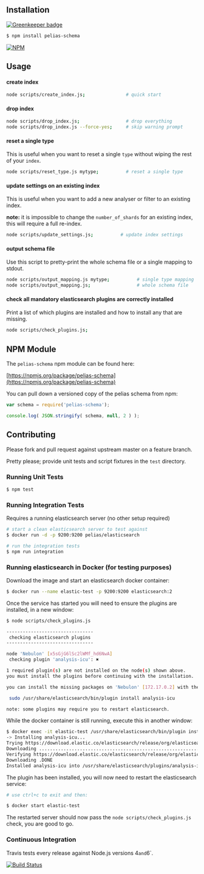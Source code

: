 ## Installation

[![Greenkeeper badge](https://badges.greenkeeper.io/pelias/schema.svg)](https://greenkeeper.io/)

```bash
$ npm install pelias-schema
```

[![NPM](https://nodei.co/npm/pelias-schema.png?downloads=true&stars=true)](https://nodei.co/npm/pelias-schema)

## Usage

#### create index

```bash
node scripts/create_index.js;               # quick start
```

#### drop index

```bash
node scripts/drop_index.js;                 # drop everything
node scripts/drop_index.js --force-yes;     # skip warning prompt
```

#### reset a single type

This is useful when you want to reset a single `type` without wiping the rest of your `index`.

```bash
node scripts/reset_type.js mytype;          # reset a single type
```

#### update settings on an existing index

This is useful when you want to add a new analyser or filter to an existing index.

**note:** it is impossible to change the `number_of_shards` for an existing index, this will require a full re-index.

```bash
node scripts/update_settings.js;          # update index settings
```

#### output schema file

Use this script to pretty-print the whole schema file or a single mapping to stdout.

```bash
node scripts/output_mapping.js mytype;          # single type mapping
node scripts/output_mapping.js;                 # whole schema file
```

#### check all mandatory elasticsearch plugins are correctly installed

Print a list of which plugins are installed and how to install any that are missing.

```bash
node scripts/check_plugins.js;
```

## NPM Module

The `pelias-schema` npm module can be found here:

[https://npmjs.org/package/pelias-schema](https://npmjs.org/package/pelias-schema)

You can pull down a versioned copy of the pelias schema from npm:

```javascript
var schema = require('pelias-schema');

console.log( JSON.stringify( schema, null, 2 ) );
```
## Contributing

Please fork and pull request against upstream master on a feature branch.

Pretty please; provide unit tests and script fixtures in the `test` directory.

### Running Unit Tests

```bash
$ npm test
```

### Running Integration Tests

Requires a running elasticsearch server (no other setup required)

```bash
# start a clean elasticsearch server to test against
$ docker run -d -p 9200:9200 pelias/elasticsearch

# run the integration tests
$ npm run integration
```

### Running elasticsearch in Docker (for testing purposes)

Download the image and start an elasticsearch docker container:

```bash
$ docker run --name elastic-test -p 9200:9200 elasticsearch:2
```

Once the service has started you will need to ensure the plugins are installed, in a new window:

```bash
$ node scripts/check_plugins.js

--------------------------------
 checking elasticsearch plugins
--------------------------------

node 'Nebulon' [x5sGjG6lSc2lWMf_hd6NwA]
 checking plugin 'analysis-icu': ✖

1 required plugin(s) are not installed on the node(s) shown above.
you must install the plugins before continuing with the installation.

you can install the missing packages on 'Nebulon' [172.17.0.2] with the following command(s):

 sudo /usr/share/elasticsearch/bin/plugin install analysis-icu

note: some plugins may require you to restart elasticsearch.
```

While the docker container is still running, execute this in another window:

```bash
$ docker exec -it elastic-test /usr/share/elasticsearch/bin/plugin install analysis-icu
-> Installing analysis-icu...
Trying https://download.elastic.co/elasticsearch/release/org/elasticsearch/plugin/analysis-icu/2.4.5/analysis-icu-2.4.5.zip ...
Downloading .............................................................................................................................................................................................................................................................................................................................................................................................................................................................................................................................................................................................................................................................DONE
Verifying https://download.elastic.co/elasticsearch/release/org/elasticsearch/plugin/analysis-icu/2.4.5/analysis-icu-2.4.5.zip checksums if available ...
Downloading .DONE
Installed analysis-icu into /usr/share/elasticsearch/plugins/analysis-icu
```

The plugin has been installed, you will now need to restart the elasticsearch service:

```bash
# use ctrl+c to exit and then:

$ docker start elastic-test
```

The restarted server should now pass the `node scripts/check_plugins.js` check, you are good to go.

### Continuous Integration

Travis tests every release against Node.js versions 4` and `6`.

[![Build Status](https://travis-ci.org/pelias/schema.png?branch=master)](https://travis-ci.org/pelias/schema)
